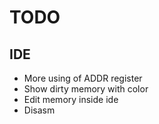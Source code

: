 # TODO

## IDE
- More using of ADDR register
- Show dirty memory with color
- Edit memory inside ide
- Disasm
